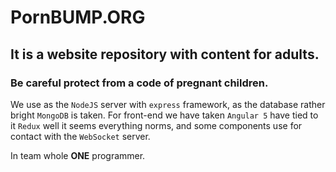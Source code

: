 # PornBUMP.ORG
## It is a website repository with content for adults.  
### Be careful protect from a code of pregnant children.

We use as the `NodeJS` server with `express` framework, as the database rather bright `MongoDB` is taken.
For front-end we have taken `Angular 5` have tied to it `Redux` well it seems everything norms, and some components use for contact with the `WebSocket` server.

In team whole **ONE** programmer.
